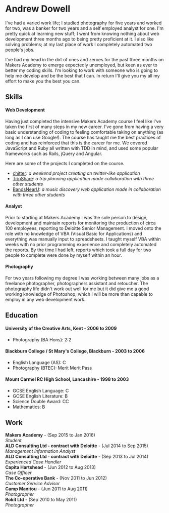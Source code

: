 # Andrew Dowell
I've had a varied work life; I studied photography for five years and worked for two, was a banker for two years and a self employed analyst for one.  I'm pretty quick at learning new stuff; I went from knowing nothing about web development three months ago to being pretty proficient at it.  I also like solving problems; at my last place of work I completely automated two people's jobs.  

I've had my head in the dirt of ones and zeroes for the past three months on Makers Academy to emerge expectedly unemployed, but keen as ever to better my coding skills.  I'm looking to work with someone who is going to help me develop and be the best that I can.  In return I'll give you my all my effort to make you the best you can.

## Skills

#### Web Development

Having just completed the intensive Makers Academy course I feel like I've taken the first of many steps in my new career.  I've gone from having a very basic understanding of coding to feeling comfortable taking on anything (as long as I can use Google!). The course has taught me the best practices of coding and has reinforced that this is the career for me.  We covered JavaScript and Ruby all written with TDD in mind, and used some popular frameworks such as Rails, jQuery and Angular.

Here are some of the projects I completed on the course.
- [chitter](http://chitter-andy.herokuapp.com/): *a weekend project creating an twitter-like application*
- [TripShare](http://tripshare-frontend.herokuapp.com/): *a trip planning application made collaboration with three other students*
- [BandsNearU](https://bandsnearu.herokuapp.com/): *a music discovery web application made in collaboration with three other students*

#### Analyst
Prior to starting at Makers Academy I was the sole person to design, development and maintain reports for monitoring the production of circa 100 employees, reporting to Deloitte Senior Management.  I moved onto the role with no knowledge of VBA (Visual Basic for Applications) and everything was manually input to spreadsheets.  I taught myself VBA within weeks with no prior programming experience and completely automated the reports.  By the time I had left, reports which took a full day for two people to complete were done by myself within an hour.

#### Photography
For two years following my degree I was working between many jobs as a freelance photographer, photographers assistant and retoucher.  The photography life didn't work out well for me but it did give me a good working knowledge of Photoshop; which I will be more than capable to employ in any web development work.

## Education
#### University of the Creative Arts, Kent - 2006 to 2009
- Photography (BA Hons): 2:2

#### Blackburn College / St Mary's College, Blackburn - 2003 to 2006
- English Language (AS): C
- Photography (BTEC): Merit Merit Pass

#### Mount Carmel RC High School, Lancashire - 1998 to 2003 
- GCSE English Language: C
- GCSE English Literature: B
- Science Double Award: CC
- Mathematics: B

## Work
**Makers Academy** - (Sep 2015 to Jan 2016)  
*Student*  
**ALD Consulting Ltd - contract with Deloitte** - (Jul 2014 to Sep 2015)  
*Management Information Analyst*  
 **ALD Consulting Ltd - contract with Deloitte** - (Sep 2013 to Jul 2014)  
*Experienced Case Handler*  
 **Capita Hartshead** - (Jun 2012 to Aug 2013)  
*Case Officer*  
**The Co-operative Bank** - (Nov 2011 to Jun 2012)  
*Customer Service Advisor*  
**Camp Manitou** - (Jun 2011 to Aug 2011)  
*Photographer*  
**Rokit Ltd** - (Sep 2010 to May 2011)  
*Photographer*  
